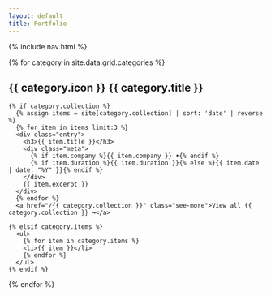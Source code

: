 ```yaml
---
layout: default
title: Portfolio
---
```


{% include nav.html %}

<div class="bento-grid">
  {% for category in site.data.grid.categories %}
  <div class="category-card" style="border-left: 5px solid {{ category.color }}">
    <h2>{{ category.icon }} {{ category.title }}</h2>

    {% if category.collection %}
      {% assign items = site[category.collection] | sort: 'date' | reverse %}
      {% for item in items limit:3 %}
      <div class="entry">
        <h3>{{ item.title }}</h3>
        <div class="meta">
          {% if item.company %}{{ item.company }} •{% endif %}
          {% if item.duration %}{{ item.duration }}{% else %}{{ item.date | date: "%Y" }}{% endif %}
        </div>
        {{ item.excerpt }}
      </div>
      {% endfor %}
      <a href="/{{ category.collection }}" class="see-more">View all {{ category.collection }} →</a>

    {% elsif category.items %}
      <ul>
        {% for item in category.items %}
        <li>{{ item }}</li>
        {% endfor %}
      </ul>
    {% endif %}
  </div>
  {% endfor %}
</div>
